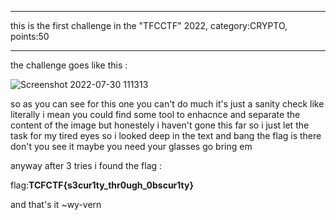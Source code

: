 ______________________________________________
this is the first challenge in the "TFCCTF" 2022,
category:CRYPTO,
points:50
______________________________________________

the challenge goes like this :

![Screenshot 2022-07-30 111313](https://user-images.githubusercontent.com/76063719/181905907-46d7b8b2-50a0-4d6b-9792-d2d65c9ccc31.png)

so as you can see for this one you can't do much it's just a sanity check like literally 
i mean you could find some tool to enhacnce and separate the content of the image but honestely i haven't gone this far 
so i just let the task for my tired eyes
so i looked deep in the text and bang the flag is there don't you see it maybe you need your glasses go bring em 

anyway after 3 tries i found the flag :

flag:**TCFCTF{s3cur1ty_thr0ugh_0bscur1ty}**


and that's it 
~wy-vern
